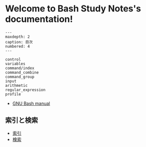 # Welcome to Bash Study Notes's documentation!

```{toctree}
---
maxdepth: 2
caption: 目次
numbered: 4
---

control
variables
command/index
command_combine
command_group
input
arithmetic
regular_expression
profile
```

- [GNU Bash manual](https://www.gnu.org/software/bash/manual/)

## 索引と検索

- [索引](genindex)
- [検索](search)
